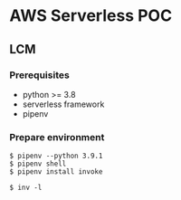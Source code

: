 # AWS Serverless POC

## LCM


### Prerequisites

* python >= 3.8
* serverless framework
* pipenv

### Prepare environment
```
$ pipenv --python 3.9.1
$ pipenv shell
$ pipenv install invoke
```

```
$ inv -l
```